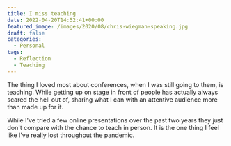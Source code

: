 ```yaml
---
title: I miss teaching
date: 2022-04-20T14:52:41+00:00
featured_image: /images/2020/08/chris-wiegman-speaking.jpg
draft: false
categories:
  - Personal
tags:
  - Reflection
  - Teaching
---
```


The thing I loved most about conferences, when I was still going to them, is teaching. While getting up on stage in front of people has actually always scared the hell out of, sharing what I can with an attentive audience more than made up for it.

While I've tried a few online presentations over the past two years they just don't compare with the chance to teach in person. It is the one thing I feel like I've really lost throughout the pandemic.